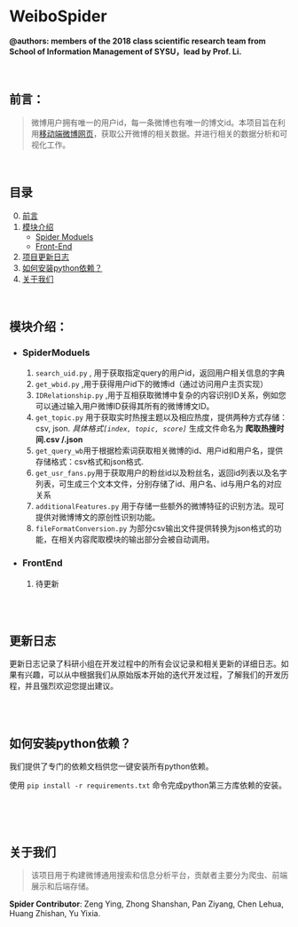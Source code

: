 # WeiboSpider
**@authors: members of the 2018 class scientific research team from School of Information Management of SYSU，lead by Prof. Li.**

<br>

## 前言：
> 微博用户拥有唯一的用户id，每一条微博也有唯一的博文id。本项目旨在利用[移动端微博网页](http://m.weibo.cn)，获取公开微博的相关数据。并进行相关的数据分析和可视化工作。

<br>

## 目录
0. [前言](##前言)
1. [模块介绍](##模块介绍)
    + [Spider Moduels](###SpiderModuels)
    + [Front-End](###FrontEnd)
2. [项目更新日志](##更新日志)
3. [如何安装python依赖？](##如何安装python依赖)
4. [关于我们](##关于我们)

<br>

## 模块介绍：

+ ### SpiderModuels

    1. `search_uid.py` , 用于获取指定query的用户id，返回用户相关信息的字典
    2. `get_wbid.py` ,用于获得用户id下的微博id（通过访问用户主页实现）
    3. `IDRelationship.py` ,用于互相获取微博中复杂的内容识别ID关系，例如您可以通过输入用户微博ID获得其所有的微博博文ID。
    4. `get_topic.py` 用于获取实时热搜主题以及相应热度，提供两种方式存储：csv, json. *具体格式`[index, topic, score]`* 
    生成文件命名为 **爬取热搜时间.csv /.json** 
    5. `get_query_wb`用于根据检索词获取相关微博的id、用户id和用户名，提供存储格式：csv格式和json格式.
    6. `get_usr_fans.py`用于获取用户的粉丝id以及粉丝名，返回id列表以及名字列表，可生成三个文本文件，分别存储了id、用户名、id与用户名的对应关系
    7. `additionalFeatures.py` 用于存储一些额外的微博特征的识别方法。现可提供对微博博文的原创性识别功能。
    8. `fileFormatConversion.py` 为部分csv输出文件提供转换为json格式的功能，在相关内容爬取模块的输出部分会被自动调用。

+ ### FrontEnd

    1. 待更新

<br><br>

## 更新日志
更新日志记录了科研小组在开发过程中的所有会议记录和相关更新的详细日志。如果有兴趣，可以从中根据我们从原始版本开始的迭代开发过程，了解我们的开发历程，并且强烈欢迎您提出建议。

<br><br>

## 如何安装python依赖？
我们提供了专门的依赖文档供您一键安装所有python依赖。

使用 `pip install -r requirements.txt` 命令完成python第三方库依赖的安装。

<br><br><br>

## 关于我们
> 该项目用于构建微博通用搜索和信息分析平台，贡献者主要分为爬虫、前端展示和后端存储。

**Spider Contributor**: Zeng Ying, Zhong Shanshan, Pan Ziyang, Chen Lehua, Huang Zhishan, Yu Yixia.
